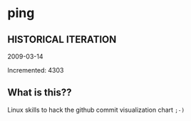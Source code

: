 # ping

## HISTORICAL ITERATION
2009-03-14

Incremented: 4303

## What is this?? 
Linux skills to hack the github commit visualization chart `;-)`
